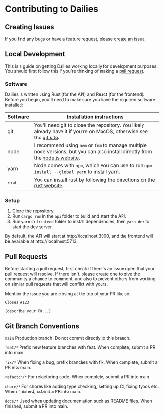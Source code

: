 # Contributing to Dailies

## Creating Issues

If you find any bugs or have a feature request, please [create an issue](https://github.com/Prydeton/dailies/issues/new/choose).

## Local Development

This is a guide on getting Dailies working locally for development purposes. You should first follow this if you're thinking of making a [pull request](#pull-requests).

### Software

Dailies is written using Rust (for the API) and React (for the frontend). Before you begin, you'll need to make sure you have the required software installed:

| Software | Installation instructions |
| --- | --- |
| git | You'll need git to clone the repository. You likely already have it if you're on MacOS, otherwise see the [git site](https://git-scm.com/book/en/v2/Getting-Started-Installing-Git). |
| node | I recommend using `nvm` or `fnm` to manage multiple node versions, but you can also install directly from the [node.js website](https://nodejs.org/en/download). |
| yarn | Node comes with `npm`, which you can use to run `npm install --global yarn` to install yarn. |
| rust | You can install rust by following the directions on the [rust website](https://www.rust-lang.org/tools/install). |

### Setup

1. Clone the repository.
2. Run `cargo run` in the `api` folder to build and start the API.
3. Run `yarn` in `frontend` folder to install dependencies, then `yarn dev` to start the dev server.

By default, the API will start at http://localhost:3000, and the frontend will be available at http://localhost:5713.

## Pull Requests

Before starting a pull request, first check if there's an issue open that your pull request will resolve. If there isn't, please create one to give the community a chance to comment, and also to prevent others from working on similar pull requests that will conflict with yours.

Mention the issue you are closing at the top of your PR like so:
```
Closes #123

[describe your PR...]
```

## Git Branch Conventions

`main`
Production branch. Do not commit directly to this branch.

`feat/*`
Prefix new feature branches with feat. When complete, submit a PR into main.

`fix/*`
When fixing a bug, prefix branches with fix. When complete, submit a PR into main.

`refactor/*`
For refactoring code. When complete, submit a PR into main.

`chore/*`
For chores like adding type checking, setting up CI, fixing typos etc. When finished, submit a PR into main.

`docs/*`
Used when updating documentation such as README files. When finished, submit a PR into main.